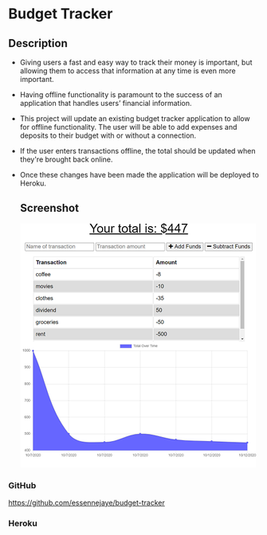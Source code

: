  # Budget Tracker 
 
 ## Description
 
* Giving users a fast and easy way to track their money is important, but allowing them to access that information at any time is even more important. 
* Having offline functionality is paramount to the success of an application that handles users’ financial information.
* This project will update an existing budget tracker application to allow for offline functionality. The user will be able to add expenses and deposits to their budget with or without a connection. 
* If the user enters transactions offline, the total should be updated when they're brought back online. 
* Once these changes have been made the application will be deployed to Heroku.
  
  ## Screenshot

  ![](public/images/budget_tracker_mod19.png)

### GitHub
  https://github.com/essennejaye/budget-tracker

  ### Heroku
  